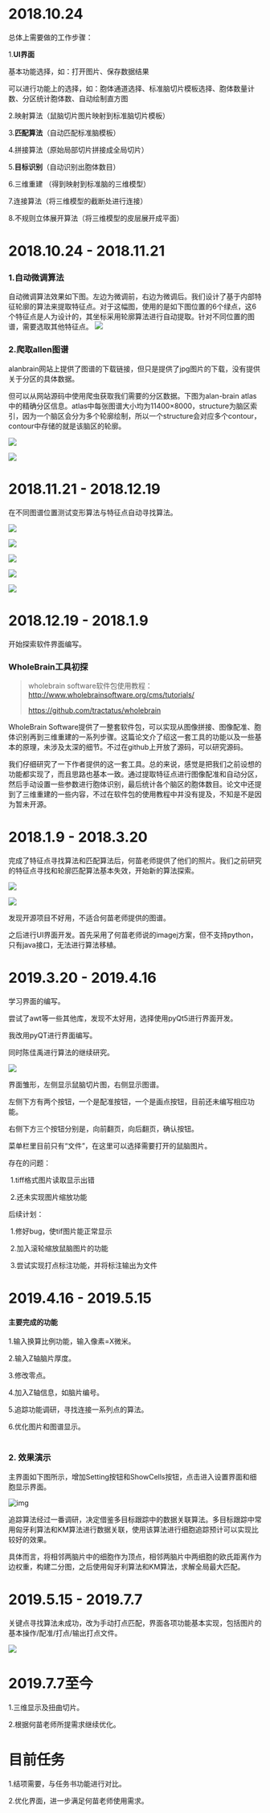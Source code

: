 # 2018.10.24

总体上需要做的工作步骤：

1.**UI界面**

基本功能选择，如：打开图片、保存数据结果

可以进行功能上的选择，如：胞体通道选择、标准脑切片模板选择、胞体数量计数、分区统计胞体数、自动绘制直方图

2.映射算法（鼠脑切片图片映射到标准脑切片模板）

3.**匹配算法**（自动匹配标准脑模板）

4.拼接算法（原始局部切片拼接成全局切片）

5.**目标识别**（自动识别出胞体数目）

6.三维重建 （得到映射到标准脑的三维模型）

7.连接算法（将三维模型的截断处进行连接）

8.不规则立体展开算法（将三维模型的皮层展开成平面）







# 2018.10.24 - 2018.11.21

### 1.自动微调算法

自动微调算法效果如下图。左边为微调前，右边为微调后。我们设计了基于内部特征轮廓的算法来提取特征点。对于这幅图，使用的是如下图位置的6个绿点，这6个特征点是人为设计的，其坐标采用轮廓算法进行自动提取。针对不同位置的图谱，需要选取其他特征点。
![](./13.png)

### 2.爬取allen图谱

alanbrain网站上提供了图谱的下载链接，但只是提供了jpg图片的下载，没有提供关于分区的具体数据。

但可以从网站源码中使用爬虫获取我们需要的分区数据。下图为alan-brain atlas中的精确分区信息。atlas中每张图谱大小均为11400×8000，structure为脑区索引，因为一个脑区会分为多个轮廓绘制，所以一个structure会对应多个contour，contour中存储的就是该脑区的轮廓。



![](./11.png)

![](./15.png)



# 2018.11.21 - 2018.12.19

在不同图谱位置测试变形算法与特征点自动寻找算法。

![](./1_keypoint.png)

![](./2_keypoint.png)

![](./3_keypoint.png)

![](./4_keypoint.png)

![](./5_keypoint.png)





# 2018.12.19 - 2018.1.9

开始探索软件界面编写。



### WholeBrain工具初探

> wholebrain software软件包使用教程：http://www.wholebrainsoftware.org/cms/tutorials/   
>
> https://github.com/tractatus/wholebrain

WholeBrain Software提供了一整套软件包，可以实现从图像拼接、图像配准、胞体识别再到三维重建的一系列步骤。这篇论文介了绍这一套工具的功能以及一些基本的原理，未涉及太深的细节。不过在github上开放了源码，可以研究源码。

我们仔细研究了一下作者提供的这一套工具。总的来说，感觉是把我们之前设想的功能都实现了，而且思路也基本一致。通过提取特征点进行图像配准和自动分区，然后手动设置一些参数进行胞体识别，最后统计各个脑区的胞体数目。论文中还提到了三维重建的一些内容，不过在软件包的使用教程中并没有提及，不知是不是因为暂未开源。







# 2018.1.9 - 2018.3.20

完成了特征点寻找算法和匹配算法后，何苗老师提供了他们的照片。我们之前研究的特征点寻找和轮廓匹配算法基本失效，开始新的算法探索。

![](./2.jpg)

![](./5-2.jpg)



发现开源项目不好用，不适合何苗老师提供的图谱。



之后进行UI界面开发。首先采用了何苗老师说的imagej方案，但不支持python，只有java接口，无法进行算法移植。





# 2019.3.20 - 2019.4.16

学习界面的编写。

尝试了awt等一些其他库，发现不太好用，选择使用pyQt5进行界面开发。



我改用pyQT进行界面编写。

同时陈佳禹进行算法的继续研究。

![](aa.png)



界面雏形，左侧显示鼠脑切片图，右侧显示图谱。

左侧下方有两个按钮，一个是配准按钮，一个是画点按钮，目前还未编写相应功能。

右侧下方三个按钮分别是，向前翻页，向后翻页，确认按钮。

菜单栏里目前只有“文件”，在这里可以选择需要打开的鼠脑图片。

存在的问题：

​	1.tiff格式图片读取显示出错

​	2.还未实现图片缩放功能

后续计划：

​	1.修好bug，使tif图片能正常显示

​	2.加入滚轮缩放鼠脑图片的功能

​	3.尝试实现打点标注功能，并将标注输出为文件



# 2019.4.16 - 2019.5.15

#### 主要完成的功能

1.输入换算比例功能，输入像素=X微米。

2.输入Z轴脑片厚度。

3.修改零点。

4.加入Z轴信息，如脑片编号。

5.追踪功能调研，寻找连接一系列点的算法。

6.优化图片和图谱显示。

# 

### 2. 效果演示

主界面如下图所示，增加Setting按钮和ShowCells按钮，点击进入设置界面和细胞显示界面。

![img](./bb.PNG)





追踪算法经过一番调研，决定借鉴多目标跟踪中的数据关联算法。多目标跟踪中常用匈牙利算法和KM算法进行数据关联，使用该算法进行细胞追踪预计可以实现比较好的效果。

具体而言，将相邻两脑片中的细胞作为顶点，相邻两脑片中两细胞的欧氏距离作为边权重，构建二分图，之后使用匈牙利算法和KM算法，求解全局最大匹配。





# 2019.5.15 - 2019.7.7

关键点寻找算法未成功，改为手动打点匹配，界面各项功能基本实现，包括图片的基本操作/配准/打点/输出打点文件。

![](./3.png)



# 2019.7.7至今

1.三维显示及扭曲切片。

2.根据何苗老师所提需求继续优化。



# 目前任务

1.结项需要，与任务书功能进行对比。

2.优化界面，进一步满足何苗老师使用需求。








